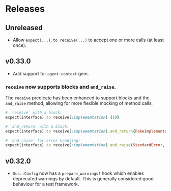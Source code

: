 # Releases

## Unreleased

  - Allow `expect(...).to receive(...)` to accept one or more calls (at least once).

## v0.33.0

  - Add support for `agent-context` gem.

### `receive` now supports blocks and `and_raise`.

The `receive` predicate has been enhanced to support blocks and the `and_raise` method, allowing for more flexible mocking of method calls.

``` ruby
# `receive` with a block:
expect(interface).to receive(:implementation) {10}

# `and_return` with a block:
expect(interface).to receive(:implementation).and_return{FakeImplementation.new}

# `and_raise` for error handling:
expect(interface).to receive(:implementation).and_raise(StandardError, "An error occurred")
```

## v0.32.0

  - `Sus::Config` now has a `prepare_warnings!` hook which enables deprecated warnings by default. This is generally considered good behaviour for a test framework.
